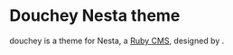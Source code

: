 Douchey Nesta theme
===================

douchey is a theme for Nesta, a [Ruby CMS](nesta), designed by
<insert your name here>.

[nesta]: http://effectif.com/nesta
